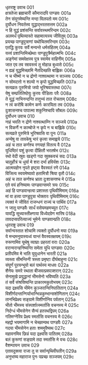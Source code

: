 धृतराष्ट्र उवाच	001  
क्षत्रतेजा ब्रह्मचारी कौमारादपि पाण्डवः	001a  
तेन संयुगमेष्यन्ति मन्दा विलपतो मम	001c  
दुर्योधन निवर्तस्व युद्धाद्भरतसत्तम	002a  
न हि युद्धं प्रशंसन्ति सर्वावस्थमरिन्दम	002c  
अलमर्धं पृथिव्यास्ते सहामात्यस्य जीवितुम्	003a  
प्रयच्छ पाण्डुपुत्राणां यथोचितमरिन्दम	003c  
एतद्धि कुरवः सर्वे मन्यन्ते धर्मसंहितम्	004a  
यत्त्वं प्रशान्तिमिच्छेथाः पाण्डुपुत्रैर्महात्मभिः	004c  
अङ्गेमां समवेक्षस्व पुत्र स्वामेव वाहिनीम्	005a  
जात एव तव स्रावस्त्वं तु मोहान्न बुध्यसे	005c  
न ह्यहं युद्धमिच्छामि नैतदिच्छति बाह्लिकः	006a  
न च भीष्मो न च द्रोणो नाश्वत्थामा न सञ्जयः	006c  
न सोमदत्तो न शल्यो न कृपो युद्धमिच्छति	007a  
सत्यव्रतः पुरुमित्रो जयो भूरिश्रवास्तथा	007c  
येषु सम्प्रतितिष्ठेयुः कुरवः पीडिताः परैः	008a  
ते युद्धं नाभिनन्दन्ति तत्तुभ्यं तात रोचताम्	008c  
न त्वं करोषि कामेन कर्णः कारयिता तव	009a  
दुःशासनश्च पापात्मा शकुनिश्चापि सौबलः	009c  
दुर्योधन उवाच	010  
नाहं भवति न द्रोणे नाश्वत्थाम्नि न सञ्जये	010a  
न विकर्णे न काम्बोजे न कृपे न च बाह्लिके	010c  
सत्यव्रते पुरुमित्रे भूरिश्रवसि वा पुनः	011a  
अन्येषु वा तावकेषु भारं कृत्वा समाह्वये	011c  
अहं च तात कर्णश्च रणयज्ञं वितत्य वै	012a  
युधिष्ठिरं पशुं कृत्वा दीक्षितौ भरतर्षभ	012c  
रथो वेदी स्रुवः खड्गो गदा स्रुक्कवचं सदः	013a  
चातुर्होत्रं च धुर्या मे शरा दर्भा हविर्यशः	013c  
आत्मयज्ञेन नृपते इष्ट्वा वैवस्वतं रणे	014a  
विजित्य स्वयमेष्यावो हतामित्रौ श्रिया वृतौ	014c  
अहं च तात कर्णश्च भ्राता दुःशासनश्च मे	015a  
एते वयं हनिष्यामः पाण्डवान्समरे त्रयः	015c  
अहं हि पाण्डवान्हत्वा प्रशास्ता पृथिवीमिमाम्	016a  
मां वा हत्वा पाण्डुपुत्रा भोक्तारः पृथिवीमिमाम्	016c  
त्यक्तं मे जीवितं राजन्धनं राज्यं च पार्थिव	017a  
न जातु पाण्डवैः सार्धं वसेयमहमच्युत	017c  
यावद्धि सूच्यास्तीक्ष्णाया विध्येदग्रेण मारिष	018a  
तावदप्यपरित्याज्यं भूमेर्नः पाण्डवान्प्रति	018c  
धृतराष्ट्र उवाच	019  
सर्वान्वस्तात शोचामि त्यक्तो दुर्योधनो मया	019a  
ये मन्दमनुयास्यध्वं यान्तं वैवस्वतक्षयम्	019c  
रुरूणामिव यूथेषु व्याघ्राः प्रहरतां वराः	020a  
वरान्वरान्हनिष्यन्ति समेता युधि पाण्डवाः	020c  
प्रतीपमिव मे भाति युयुधानेन भारती	021a  
व्यस्ता सीमन्तिनी त्रस्ता प्रमृष्टा दीर्घबाहुना	021c  
संपूर्णं पूरयन्भूयो बलं पार्थस्य माधवः	022a  
शैनेयः समरे स्थाता बीजवत्प्रवपञ्शरान्	022c  
सेनामुखे प्रयुद्धानां भीमसेनो भविष्यति	023a  
तं सर्वे संश्रयिष्यन्ति प्राकारमकुतोभयम्	023c  
यदा द्रक्ष्यसि भीमेन कुञ्जरान्विनिपातितान्	024a  
विशीर्णदन्तान्गिर्याभान्भिन्नकुम्भान्सशोणितान्	024c  
तानभिप्रेक्ष्य सङ्ग्रामे विशीर्णानिव पर्वतान्	025a  
भीतो भीमस्य संस्पर्शात्स्मर्तासि वचनस्य मे	025c  
निर्दग्धं भीमसेनेन सैन्यं हतरथद्विपम्	026a  
गतिमग्नेरिव प्रेक्ष्य स्मर्तासि वचनस्य मे	026c  
महद्वो भयमागामि न चेच्छाम्यथ पाण्डवैः	027a  
गदया भीमसेनेन हताः शममुपैष्यथ	027c  
महावनमिव छिन्नं यदा द्रक्ष्यसि पातितम्	028a  
बलं कुरूणां सङ्ग्रामे तदा स्मर्तासि मे वचः	028c  
वैशम्पायन उवाच	029  
एतावदुक्त्वा राजा तु स सर्वान्पृथिवीपतीन्	029a  
अनुभाष्य महाराज पुनः पप्रच्छ सञ्जयम्	029c  
